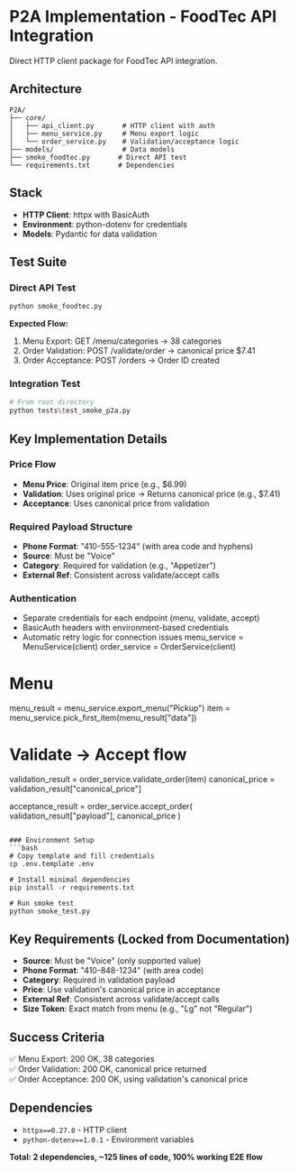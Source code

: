 # P2A Implementation - FoodTec API Integration

Direct HTTP client package for FoodTec API integration.

## Architecture

```
P2A/
├── core/
│   ├── api_client.py       # HTTP client with auth
│   ├── menu_service.py     # Menu export logic
│   └── order_service.py    # Validation/acceptance logic
├── models/                 # Data models
├── smoke_foodtec.py       # Direct API test
└── requirements.txt       # Dependencies
```

## Stack
- **HTTP Client**: httpx with BasicAuth
- **Environment**: python-dotenv for credentials
- **Models**: Pydantic for data validation

## Test Suite

### Direct API Test
```bash
python smoke_foodtec.py
```

**Expected Flow:**
1. Menu Export: GET /menu/categories → 38 categories
2. Order Validation: POST /validate/order → canonical price $7.41  
3. Order Acceptance: POST /orders → Order ID created

### Integration Test
```bash
# From root directory
python tests\test_smoke_p2a.py
```

## Key Implementation Details

### Price Flow
- **Menu Price**: Original item price (e.g., $6.99)
- **Validation**: Uses original price → Returns canonical price (e.g., $7.41)
- **Acceptance**: Uses canonical price from validation

### Required Payload Structure
- **Phone Format**: "410-555-1234" (with area code and hyphens)
- **Source**: Must be "Voice" 
- **Category**: Required for validation (e.g., "Appetizer")
- **External Ref**: Consistent across validate/accept calls

### Authentication
- Separate credentials for each endpoint (menu, validate, accept)
- BasicAuth headers with environment-based credentials
- Automatic retry logic for connection issues
menu_service = MenuService(client)
order_service = OrderService(client)

# Menu
menu_result = menu_service.export_menu("Pickup")
item = menu_service.pick_first_item(menu_result["data"])

# Validate -> Accept flow
validation_result = order_service.validate_order(item)
canonical_price = validation_result["canonical_price"]

acceptance_result = order_service.accept_order(
    validation_result["payload"], 
    canonical_price
)
```

### Environment Setup
```bash
# Copy template and fill credentials
cp .env.template .env

# Install minimal dependencies
pip install -r requirements.txt

# Run smoke test
python smoke_test.py
```

## Key Requirements (Locked from Documentation)
- **Source**: Must be "Voice" (only supported value)
- **Phone Format**: "410-848-1234" (with area code)
- **Category**: Required in validation payload
- **Price**: Use validation's canonical price in acceptance
- **External Ref**: Consistent across validate/accept calls
- **Size Token**: Exact match from menu (e.g., "Lg" not "Regular")

## Success Criteria
✅ Menu Export: 200 OK, 38 categories  
✅ Order Validation: 200 OK, canonical price returned  
✅ Order Acceptance: 200 OK, using validation's canonical price

## Dependencies
- `httpx==0.27.0` - HTTP client
- `python-dotenv==1.0.1` - Environment variables

**Total: 2 dependencies, ~125 lines of code, 100% working E2E flow**
